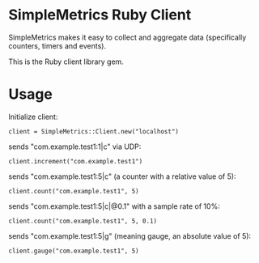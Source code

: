 SimpleMetrics Ruby Client
=========================

SimpleMetrics makes it easy to collect and aggregate data (specifically counters, timers and events).

This is the Ruby client library gem.

Usage
======

Initialize client:

    client = SimpleMetrics::Client.new("localhost")

sends "com.example.test1:1|c" via UDP:

    client.increment("com.example.test1")

sends "com.example.test1:5|c" (a counter with a relative value of 5):

    client.count("com.example.test1", 5)

sends "com.example.test1:5|c|@0.1" with a sample rate of 10%:

    client.count("com.example.test1", 5, 0.1)

sends "com.example.test1:5|g" (meaning gauge, an absolute value of 5):

    client.gauge("com.example.test1", 5)